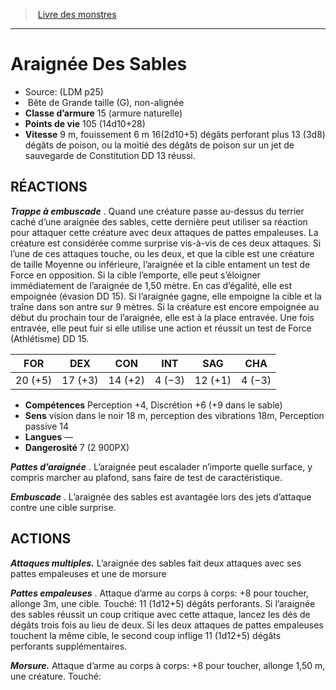 ﻿> [Livre des monstres](tome_of_beasts.md)

---

# Araignée Des Sables

- Source: (LDM p25)
-  Bête de Grande taille (G), non-alignée
- **Classe d’armure** 15 (armure naturelle)
- **Points de vie** 105 (14d10+28)
- **Vitesse** 9 m, fouissement 6 m 16(2d10+5) dégâts perforant plus 13 (3d8) dégâts de poison, ou la moitié des dégâts de poison sur un jet de sauvegarde de Constitution DD 13 réussi.

## RÉACTIONS

**_Trappe à embuscade_** . Quand une créature passe au-dessus du terrier caché d’une araignée des sables, cette dernière peut utiliser sa réaction pour attaquer cette créature avec deux attaques de pattes empaleuses. La créature est considérée comme surprise vis-à-vis de ces deux attaques. Si l’une de ces attaques touche, ou les deux, et que la cible est une créature de taille Moyenne ou inférieure, l’araignée et la cible entament un test de Force en opposition. Si la cible l’emporte, elle peut s’éloigner immédiatement de l’araignée de 1,50 mètre. En cas d’égalité, elle est empoignée (évasion DD 15). Si l’araignée gagne, elle empoigne la cible et la traîne dans son antre sur 9 mètres. Si la créature est encore empoignée au début du prochain tour de l’araignée, elle est à la place entravée. Une fois entravée, elle peut fuir si elle utilise une action et réussit un test de Force (Athlétisme) DD 15.

|FOR|DEX|CON|INT|SAG|CHA|
|---|---|---|---|---|---|
|20 (+5)|17 (+3)|14 (+2)|4 (−3)|12 (+1)|4 (−3)|

- **Compétences** Perception +4, Discrétion +6 (+9 dans le sable)
- **Sens** vision dans le noir 18 m, perception des vibrations 18m, Perception passive 14
- **Langues** —
- **Dangerosité** 7 (2 900PX)

**_Pattes d’araignée_** . L’araignée peut escalader n’importe quelle surface, y compris marcher au plafond, sans faire de test de caractéristique.

**_Embuscade_** . L’araignée des sables est avantagée lors des jets d’attaque contre une cible surprise.

## ACTIONS

**_Attaques multiples._** L’araignée des sables fait deux attaques avec ses pattes empaleuses et une de morsure

**_Pattes empaleuses_** . Attaque d’arme au corps à corps: +8 pour toucher, allonge 3m, une cible. Touché:
11 (1d12+5) dégâts perforants. Si l’araignée des sables réussit un coup critique avec cette attaque, lancez les dés de dégâts trois fois au lieu de deux. Si les deux attaques de pattes empaleuses touchent la même cible, le second coup inflige 11 (1d12+5) dégâts perforants supplémentaires.

**_Morsure._** Attaque d’arme au corps à corps: +8 pour toucher, allonge 1,50 m, une créature. Touché:


